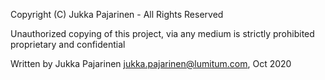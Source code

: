 Copyright (C) Jukka Pajarinen - All Rights Reserved

Unauthorized copying of this project, via any medium is strictly prohibited proprietary and confidential

Written by Jukka Pajarinen <jukka.pajarinen@lumitum.com>, Oct 2020
